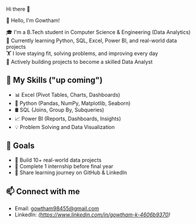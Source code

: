 Hi there 👋

👋 Hello, I'm Gowtham!

🎓 I'm a B.Tech student in Computer Science & Engineering (Data Analytics)  
📌 Currently learning Python, SQL, Excel, Power BI, and real-world data projects  
🏋️ I love staying fit, solving problems, and improving every day  
🌱 Actively building projects to become a skilled Data Analyst

## 🚀 My Skills ("up coming")
- 📊 Excel (Pivot Tables, Charts, Dashboards)
- 🐍 Python (Pandas, NumPy, Matplotlib, Seaborn)
- 🛢️ SQL (Joins, Group By, Subqueries)
- 📈 Power BI (Reports, Dashboards, Insights)
- 💡 Problem Solving and Data Visualization

## 📌 Goals
- 🔹 Build 10+ real-world data projects
- 🔹 Complete 1 internship before final year
- 🔹 Share learning journey on GitHub & LinkedIn

## 📫 Connect with me
- Email: gowtham98455@gmail.com  
- LinkedIn: *(https://www.linkedin.com/in/gowtham-k-4606b9370)*  
